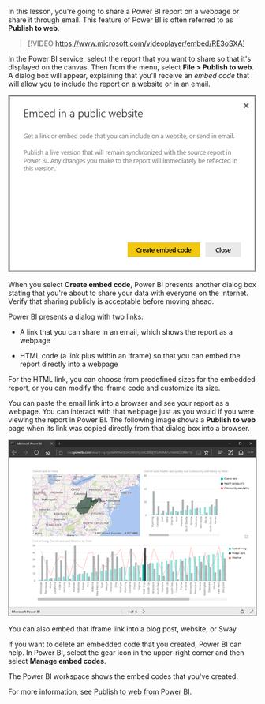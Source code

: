 In this lesson, you're going to share a Power BI report on a webpage or share it through email. This feature of Power BI is often referred to as **Publish to web**.

> [!VIDEO https://www.microsoft.com/videoplayer/embed/RE3oSXA]

In the Power BI service, select the report that you want to share so that it's displayed on the canvas. Then from the menu, select **File > Publish to web**. A dialog box will appear, explaining that you'll receive an *embed code* that will allow you to include the report on a website or in an email.

![Screenshot of the "Embed in a public website" dialog.](../media/6-6-2.png)

When you select **Create embed code**, Power BI presents another dialog box stating that you're about to share your data with everyone on the Internet. Verify that sharing publicly is acceptable before moving ahead.

Power BI presents a dialog with two links:

 - A link that you can share in an email, which shows the report as a webpage

 - HTML code (a link plus within an iframe) so that you can embed the report directly into a webpage

For the HTML link, you can choose from predefined sizes for the embedded report, or you can modify the iframe code and customize its size.

You can paste the email link into a browser and see your report as a webpage. You can interact with that webpage just as you would if you were viewing the report in Power BI. The following image shows a **Publish to web** page when its link was copied directly from that dialog box into a browser.

![Screenshot of a "Publish to web" page.](../media/6-6-4.png)

You can also embed that iframe link into a blog post, website, or Sway.

If you want to delete an embedded code that you created, Power BI can help. In Power BI, select the gear icon in the upper-right corner and then select **Manage embed codes**.

The Power BI workspace shows the embed codes that you've created. 

For more information, see [Publish to web from Power BI](https://docs.microsoft.com/power-bi/service-publish-to-web).

